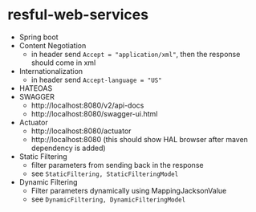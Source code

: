 # resful-web-services
- Spring boot
- Content Negotiation 
    - in header send ```Accept = "application/xml"```, then the response should come in xml
- Internationalization
    - in header send ```Accept-language = "US"```
- HATEOAS
- SWAGGER
    - http://localhost:8080/v2/api-docs
    - http://localhost:8080/swagger-ui.html
- Actuator
    - http://localhost:8080/actuator
    - http://localhost:8080  (this should show HAL browser after maven dependency is added)
- Static Filtering
    - filter parameters from sending back in the response
    - see ```StaticFiltering, StaticFilteringModel```
- Dynamic Filtering
    - Filter parameters dynamically using MappingJacksonValue
    - see ```DynamicFiltering, DynamicFilteringModel ```   
    